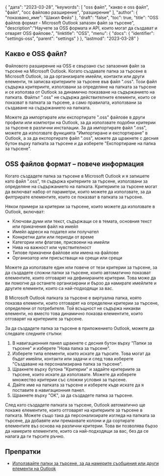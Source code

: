 {
"дата": "2023-03-28",
  "keywords": [
"oss файл",
"какво е oss файл",
"файл",
"осс файлово разширение",
"разширение"
],
  "author": {
"показвано_име": "Шакил Фейз"
},
"draft": "false",
"toc": true,
"title": "OSS файлов формат - Microsoft Outlook запазен файл за търсене",
  "description":"Научете за OSS формата и API, които могат да създават и отварят OSS файлове.",
  "linktitle": "OSS",
  "menu": {
    "docs": {
      "identifier": "settings-oss",
      "parent": "settings"
}
},
"lastmod": "2023-03-28"
}

## Какво е OSS файл?

Файловото разширение на OSS е свързано със запазения файл за търсене на Microsoft Outlook. Когато създавате папка за търсене в Microsoft Outlook, за да организирате имейли, контакти или други елементи, тя записва критериите за търсене във файл ".oss". Този файл съдържа критериите, използвани за определяне на папката за търсене и се използва от Outlook за динамично показване на съдържанието на папката. Файлът ".oss" не съдържа действителните елементи, които се показват в папката за търсене, а само правилата, използвани за създаване на съдържанието на папката.

Можете да импортирате или експортирате ".oss" файлове в други профили или компютри на Outlook, за да използвате подобни критерии за търсене в различни инсталации. За да импортирате файл ".oss", можете да използвате функцията "Импортиране и експортиране" в Outlook, а за да експортирате файл ".oss", можете да щракнете с десния бутон върху папката за търсене и да изберете "Експортиране на папка за търсене".

## OSS файлов формат – повече информация

Когато създадете папка за търсене в Microsoft Outlook и я запишете като файл ".oss", тя съдържа критериите за търсене, използвани за определяне на съдържанието на папката. Критериите за търсене могат да включват набор от параметри, които можете да използвате, за да филтрирате елементите, които се показват в папката за търсене.

Някои примери за критерии за търсене, които можете да използвате в Outlook, включват:

- Ключови думи или текст, съдържащи се в темата, основния текст или прикачения файл на имейл
- Имейл адреси на подател или получател
- Конкретни дати или периоди от време
- Категории или флагове, присвоени на имейли
- Нива на важност или чувствителност
- Типове прикачени файлове или имена на файлове
- Организатор или присъстващи на срещи или срещи

Можете да използвате един или повече от тези критерии за търсене, за да създадете сложни папки за търсене, които автоматично показват елементите, които отговарят на дефинираните критерии. Това може да ви помогне да останете организирани и бързо да намирате имейлите и другите елементи, които са най-подходящи за вас.

В Microsoft Outlook папката за търсене е виртуална папка, която показва елементи, които отговарят на определени критерии за търсене, определени от потребителя. Той всъщност не съдържа никакви елементи, но вместо това динамично показва елементите, които отговарят на критериите за търсене.

За да създадете папка за търсене в приложението Outlook, можете да следвате следните стъпки:

1. В навигационния панел щракнете с десния бутон върху "Папки за търсене" и изберете "Нова папка за търсене".
2. Изберете типа елементи, които искате да търсите. Това могат да бъдат имейли, контакти или задачи и след това изберете "Създаване на персонализирана папка за търсене".
3. Щракнете върху бутона "Критерии" и задайте критериите за търсене, които искате да използвате. Можете да изберете множество критерии със сложни условия за търсене.
4. Дайте име на папката за търсене и изберете къде искате да я поставите в навигационния панел.
5. Щракнете върху "OK", за да създадете папка за търсене.

След като създадете папката за търсене, Outlook автоматично ще покаже елементите, които отговарят на критериите за търсене в папката. Можете също така да персонализирате изгледа на папката за търсене, да добавяте или премахвате колони и да сортирате елементите въз основа на различни критерии. Това ви позволява бързо да намерите елементите, които са най-подходящи за вас, без да се налага да ги търсите ръчно.

## Препратки
* [Използвайте папки за търсене, за да намерите съобщения или други елементи на Outlook](https://support.microsoft.com/en-us/office/use-search-folders-to-find-messages-or-other-outlook-items-c1807038-01e4-475e-8869-0ccab0a56dc5)

